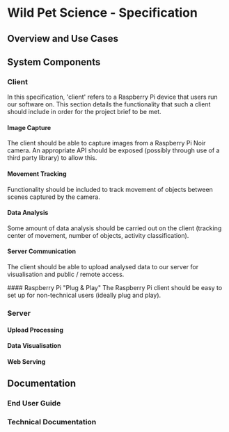 # Wild Pet Science - Specification
## Overview and Use Cases
## System Components
### Client
In this specification, 'client' refers to a Raspberry Pi device that users run our software on. This section details the functionality that such a client should include in order for the project brief to be met.

#### Image Capture
The client should be able to capture images from a Raspberry Pi Noir camera. An appropriate API should be exposed (possibly through use of a third party library) to allow this.

#### Movement Tracking
Functionality should be included to track movement of objects between scenes captured by the camera.

#### Data Analysis
Some amount of data analysis should be carried out on the client (tracking center of movement, number of objects, activity classification).

#### Server Communication
The client should be able to upload analysed data to our server for visualisation and public / remote access.

#### Raspberry Pi "Plug & Play"
The Raspberry Pi client should be easy to set up for non-technical users (ideally plug and play).

### Server
#### Upload Processing
#### Data Visualisation
#### Web Serving
## Documentation
### End User Guide
### Technical Documentation
